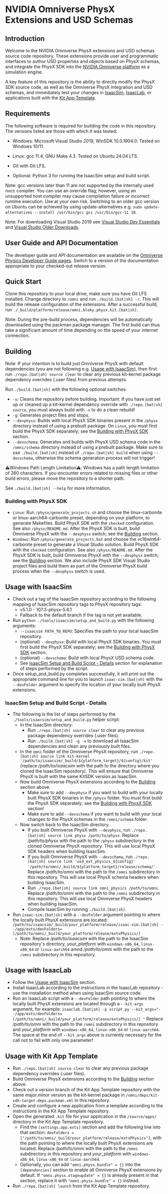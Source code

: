 # NVIDIA Omniverse PhysX Extensions and USD Schemas

## Introduction

Welcome to the NVIDIA Omniverse PhysX extensions and USD schemas source code repository. These extensions provide user and programmatic interfaces to author USD properties and objects based on PhysX schemas, and integrate the PhysX SDK into the [NVIDIA Omniverse platform](https://www.nvidia.com/en-us/omniverse/) as a simulation engine.

A key feature of this repository is the ability to directly modify the PhysX SDK source code, as well as the Omniverse PhysX integration and USD schemas, and immediately test your changes in [IsaacSim](https://github.com/isaac-sim/IsaacSim), [IsaacLab](https://github.com/isaac-sim/IsaacLab), or applications built with the [Kit App Template](https://github.com/NVIDIA-Omniverse/kit-app-template).

## Requirements

The following software is required for building the code in this repository. The versions listed are those with which it was tested:

* Windows: Microsoft Visual Studio 2019, WinSDK 10.0.1904.0. Tested on Windows 10/11.
* Linux: gcc 11.4, GNU Make 4.3. Tested on Ubuntu 24.04 LTS.

* Git with Git LFS.

* Optional: Python 3 for running the IsaacSim setup and build script.

Note: gcc versions later than 11 are not supported by the internally used nvcc compiler. You can use an override flag; however, using an unsupported host compiler may cause compilation failure or incorrect runtime execution. Use at your own risk. Switching to an older gcc version on Ubuntu can be achieved by using update-alternatives e.g. `sudo update-alternatives --install /usr/bin/gcc gcc /usr/bin/gcc-11 10`.

Note: For downloading Visual Studio 2019 see [Visual Studio Dev Essentials](https://visualstudio.microsoft.com/dev-essentials/) and [Visual Studio Older Downloads](http://visualstudio.microsoft.com/vs/older-downloads/).

## User Guide and API Documentation

The developer guide and API documentation are available on the [Omniverse Physics Developer Guide pages](https://docs.omniverse.nvidia.com/kit/docs/omni_physics/). Switch to a version of the documentation appropriate to your checked-out release version.

## Quick Start

Clone this repository to your local drive, make sure you have Git LFS installed. Change directory to `/omni` and run ``./build.[bat|sh] -r``. This will build the release configuration of the extensions. After a successful build, run ``./_build/platform/release/omni.bloky.physx.kit.[bat|sh]``.

Note: During the pre-build process, dependencies will be automatically downloaded using the packman package manager. The first build can thus take a significant amount of time depending on the speed of your internet connection.

## Building

Note: If your intention is to build just Omniverse PhysX with default dependencies (you are not following e.g. [Usage with IsaacSim](#usage-with-isaacsim)), then first run `./repo.[bat|sh] source clear` to clear any previous kit-kernel package dependency overrides (.user files) from previous attempts.

Run `./build.[bat|sh]` with the following optional switches:
* `-x`: Cleans the repository before building. Important: If you have just set up or cleaned up a kit-kernel dependency override with `./repo.[bat|sh] source`, you must always build with `-x` to do a clean rebuild!
* `-g`: Generates project files and stops.
* `--devphysx`: Builds with local PhysX SDK binaries present in the `/physx` directory instead of using a prebuilt package. On `Linux`, you must first build the PhysX SDK separately; see the [Building with PhysX SDK](#building-with-physx-sdk) section.
* `--devschema`: Generates and builds with PhysX USD schema code in the `/omni/schema` directory instead of using a prebuilt package. Make sure to use ``./build.[bat|sh]`` instead of ``./repo.[bat|sh] build`` when using ``--devschema``, otherwise the schema generation process will not trigger!

⚠️Windows Path Length Limitation⚠️: Windows has a path length limitation of 260 characters. If you encounter errors related to missing files or other build errors, please move the repository to a shorter path.

See ``./build.[bat|sh] --help`` for more information.

### Building with PhysX SDK

* `Linux`: Run `/physx/generate_projects.sh` and choose the linux-carbonite or linux-aarch64-carbonite preset, depending on your platform, to generate Makefiles. Build PhysX SDK with the `checked` configuration. See also `/physx/README.md`. After the PhysX SDK is built, build Omniverse PhysX with the `--devphysx` switch; see the [Building](#building) section.
* `Windows`: Run `/physx/generate_projects.bat` and choose the vc16win64-carbonite preset to generate a Visual Studio solution. Build PhysX SDK with the `checked` configuration. See also `/physx/README.md`. After the PhysX SDK is built, build Omniverse PhysX with the `--devphysx` switch; see the [Building](#building) section. We also include PhysX SDK Visual Studio project files and build them as part of the Omniverse PhysX build process when the `--devphysx` switch is used.

## Usage with IsaacSim

* Check out a tag of the IsaacSim repository according to the following mapping of IsaacSim repository tags to PhysX repository tags:
    * v5.1.0 - 107.3-physx-5.6.1
    * Fallback to the default branch if the tag is not yet available.
* Run `python ./tools/isaacsim/setup_and_build.py` with the following arguments:
    * `--isaacsim PATH_TO_REPO`: Specifies the path to your local IsaacSim repository.
    * (optional) `--devphysx`: Build with local PhysX SDK binaries. You must first build the PhysX SDK separately; see the [Building with PhysX SDK](#building-with-physx-sdk) section.
    * (optional) `--devschema`: Build with local PhysX USD schema code.
    * See [IsaacSim Setup and Build Script - Details](#isaacsim-setup-and-build-script---details) section for explanation of steps performed by the script.
* Once setup_and_build.py completes successfully, it will print out the appropriate command line for you to launch `isaac-sim.[bat|sh]` with the `--devFolder` argument to specify the location of your locally built PhysX extensions.

### IsaacSim Setup and Build Script - Details

* The following is the list of steps performed by the `./tools/isaacsim/setup_and_build.py` helper script:
    * In the IsaacSim directory:
        * Run `./repo.[bat|sh] source clear` to clear any previous package dependency overrides (.user files).
        * Run `./build.[bat|sh] -g -x` to download all IsaacSim dependencies and clean any previously built files.
    * In the `omni` folder of the Omniverse PhysX repository, run `./repo.[bat|sh] source link kit-kernel '/path/to/isaacsim/_build/${platform_target}/${config}/kit'` (replace */path/to/isaacsim* with the path to the directory where you cloned the IsaacSim repository). This will ensure that Omniverse PhysX is built with the same KitSDK version as IsaacSim.
    * Now build Omniverse PhysX extensions according to the [Building](#building) section above.
        * Make sure to add `--devphysx` if you want to build with your locally built PhysX SDK binaries in the `/physx` folder. You must first build the PhysX SDK separately; see the [Building with PhysX SDK](#building-with-physx-sdk) section!
        * Make sure to add `--devschema` if you want to build with your local changes to the PhysX schemas in the `/omni/schema` folder.
    * Now switch back to the IsaacSim directory.
        * If you built Omniverse PhysX with `--devphysx`, run `./repo.[bat|sh] source link physx /path/to/physx`. Replace */path/to/physx* with the path to the `/physx` subdirectory in the cloned Omniverse PhysX repository. This will use local PhysX SDK headers when building IsaacSim.
        * If you built Omniverse PhysX with `--devschema`, run `./repo.[bat|sh] source link 'usd_ext_physics_${config}' '/path/to/omni/_build/${platform_target}/release/schema/'`. Replace */path/to/omni* with the path to the `/omni` subdirectory in this repository. This will use local PhysX schema headers when building IsaacSim.
        * Run ``./repo.[bat|sh] source link omni_physics /path/to/omni``. Replace */path/to/omni* with the path to the `/omni` subdirectory in this repository. This will use local Omniverse PhysX headers when building IsaacSim.
        * Compile IsaacSim by running `./build.[bat|sh]`.
* Run `isaac-sim.[bat|sh]` with a `--devFolder` argument pointing to where the locally built PhysX extensions are located:
``/path/to/isaacsim/_build/your_platform/release/isaac-sim.[bat|sh] --/app/exts/devFolders=[/path/to/omni/_build/your_platform/release/extsPhysics/]``
    * Note: Replace */path/to/isaacsim* with the path to the IsaacSim repository's directory, *your_platform* with `windows-x86_64`, `linux-x86_64` or `linux-aarch64` amnd */path/to/omni* with the path to the `/omni` subdirectory in this repository.

## Usage with IsaacLab

* Follow the [Usage with IsaacSim](#usage-with-isaacsim) section.
* Install IsaacLab according to the instructions in the IsaacLab repository - use the installation method when using IsaacSim source code.
* Run an IsaacLab script with a `--devFolder` path pointing to where the locally built PhysX extensions are located through a `--kit-args` argument, for example:
``isaaclab.[bat|sh] -p script.py --kit_args="--/app/exts/devFolders=[/path/to/omni/_build/your_platform/release/extsPhysics/] "``
Replace */path/to/omni* with the path to the `/omni` subdirectory in this repository and *your_platform* with `windows-x86_64`, `linux-x86_64` or `linux-aarch64`. The space at the end of `--kit_args` above is currently necessary for the call not to fail with only one parameter!

## Usage with Kit App Template

* Run `./repo.[bat|sh] source clear` to clear any previous package dependency overrides (.user files).
* Build Omniverse PhysX extensions according to the [Building](#building) section above.
* Check out a version branch of the Kit App Template repository with the same major.minor version as the kit-kernel package in `/omni/deps/kit-sdk-target-deps.packman.xml` in this repository.
* Create and configure a new application from a template according to the instructions in the Kit App Template repository.
* Open the generated `.kit` file for your application in the `/source/apps/` directory in the Kit App Template repository.
    * Find the `[settings.app.exts]` section and add the following line into that section: `devFolders = ["/path/to/omni/_build/your_platform/release/extsPhysics"]`, with the path pointing to where the locally built PhysX extensions are located. Replace */path/to/omni* with the path to the `/omni` subdirectory in this repository and *your_platform* with `windows-x86_64`, `linux-x86_64` or `linux-aarch64`.
    * Optionally, you can add `"omni.physx.bundle" = {}` into the `[dependencies]` section to enable all Omniverse PhysX extensions by default. If `"omni.physx.stageupdate" = {}` is already present in that section, replace it with `"omni.physx.bundle" = {}` instead.
* Run `./repo.[bat|sh] launch` from the Kit App Template repository.
